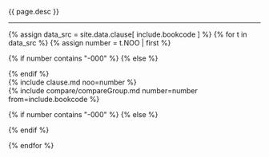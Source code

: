 {{ page.desc }}

***

{% assign data_src = site.data.clause[ include.bookcode ] %}
{% for t in data_src %}
{% assign number = t.NOO | first %}

{% if number contains "-000" %}
{% else %}
<div id="SRC-{{number}}" class="compare-set">
{% endif %}

<div class="compare-source" markdown="1">
{% include clause.md noo=number %}
</div>

<div class="compare-targets" markdown="1">
{% include compare/compareGroup.md number=number from=include.bookcode %}
</div>

{% if number contains "-000" %}
{% else %}
</div>

{% endif %}

{% endfor %}

